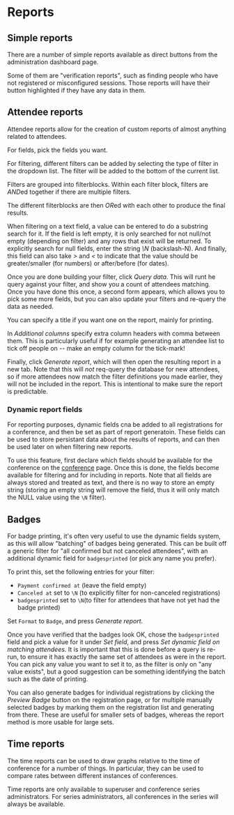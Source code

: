 # Reports

## Simple reports <a name="simple"></a>

There are a number of simple reports available as direct buttons from
the administration dashboard page.

Some of them are "verification reports", such as finding people who
have not registered or misconfigured sessions. Those reports will have
their button highlighted if they have any data in them.

## Attendee reports <a name="attendee"></a>

Attendee reports allow for the creation of custom reports of almost
anything related to attendees.

For fields, pick the fields you want.

For filtering, different filters can be added by selecting the type of
filter in the dropdown list. The filter will be added to the bottom of
the current list.

Filters are grouped into filterblocks. Within each filter block,
filters are *AND*ed together if there are multiple filters.

The different filterblocks are then *OR*ed with each other to produce
the final results.

When filtering on a text field, a value can be entered to do a
substring search for it. If the field is left empty, it is only
searched for not null/not empty (depending on filter) and any rows
that exist will be returned. To explicitly search for null fields,
enter the string *\N* (backslash-N). And finally, this field can also take
*>* and *<* to indicate that the value should be greater/smaller (for
numbers) or after/before (for dates).

Once you are done building your filter, click *Query data*. This will
runt he query against your filter, and show you a count of attendees
matching. Once you have done this once, a second form appears, which
allows you to pick some more fields, but you can also update your
filters and re-query the data as needed.

You can specify a title if you want one on the report, mainly for printing.

In *Additional columns* specify extra column headers with comma
between them. This is particularly useful if for example generating an
attendee list to tick off people on -- make an empty column for the
tick-mark!

Finally, click *Generate report*, which will then open the resulting
report in a new tab. Note that this will *not* req-query the database
for new attendees, so if more attendees now match the filter definitions
you made earlier, they will not be included in the report. This is
intentional to make sure the report is predictable.

### Dynamic report fields <a name="dynamic"></a>

For reporting purposes, dynamic fields cna be added to all
registrations for a conference, and then be set as part of report
generatoin. These fields can be used to store persistant data about
the results of reports, and can then be used later on when filtering
new reports.

To use this feature, first declare which fields should be available
for the conference on the [conference](configuring) page. Once this is
done, the fields become available for filtering and for including in
reports. Note that all fields are always stored and treated as text,
and there is no way to store an empty string (storing an empty string
will remove the field, thus it will only match the NULL value using
the `\N` filter).

## Badges

For badge printing, it's often very useful to use the dynamic
fields system, as this will allow "batching" of badges being
generated. This can be built off a generic filter for "all confirmed
but not canceled attendees", with an additional dynamic field for
`badgesprinted` (or pick any name you prefer).

To print this, set the following entries for your filter:

* `Payment confirmed at` (leave the field empty)
* `Canceled at` set to `\N` (to explicitly filter for non-canceled
  registrations)
* `badgesprinted` set to `\N`(to filter for attendees that have not
  yet had the badge printed)

Set `Format` to `Badge`, and press *Generate report*.

Once you have verified that the badges look OK, chose the
`badgesprinted` field and pick a value for it under *Set field*, and
press *Set dynamic field on matching attendees*. It is important that
this is done before a query is re-run, to ensure it has exactly the
same set of attendees as were in the report. You can pick any value
you want to set it to, as the filter is only on "any value exists",
but a good suggestion can be something identifying the batch such as
the date of printing.

You can also generate badges for individual registrations by clicking
the *Preview Badge* button on the registration page, or for multiple
manually selected badges by marking them on the registration list and
generating from there. These are useful for smaller sets of badges,
whereas the report method is more usable for large sets.

## Time reports <a name="time"></a>

The time reports can be used to draw graphs relative to the time of
conference for a number of things. In particular, they can be used to
compare rates between different instances of conferences.

Time reports are only available to superuser and conference series
administrators. For series administrators, all conferences in the
series will always be available.
